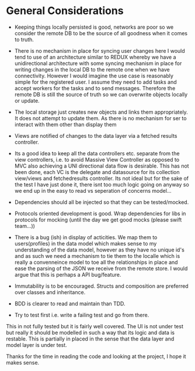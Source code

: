 # General Considerations

* Keeping things locally persisted is good, networks are poor so we consider the remote
DB to be the source of all goodness when it comes to truth.

* There is no mechanism in place for syncing user changes here I would tend to use of
an architecture similar to REDUX whereby we have a unidirectional architecture with some
syncing mechanism in place for writing changes in the local DB to the remote one when we have
connectivity. However I would imagine the use case is reasonably simple for the registered user.
I assume they need to add tasks and accept workers for the tasks and to send messages.
Therefore the remote DB is still the source of truth so we can overwrite objects locally or update.

* The local storage just creates new objects and links them appropriately. It does not attempt
to update them. As there is no mechanism for ser to interact with them other than display them

* Views are notified of changes to the data layer via a fetched results controller.

* Its a good idea to keep all the data controllers etc. separate from the view controllers, i.e. to avoid Massive View Controller
as opposed to MVC also achieving a UNI directional data flow is desirable. This has not been done, each VC is the delegate
and datasource for its collection view/views and fetchedresults controller. Its not ideal but for the sake of the test I have just
done it, there isnt too much logic going on anyway so we end up in the easy to read vs seperation of concerns model...

* Dependencies should all be injected so that they can be tested/mocked.

* Protocols oriented development is good. Wrap dependencies for libs in protocols for mocking
(until the day we get good mocks (please swift team...))

* There is a bug (ish) in display of acticities. We map them to users(profiles) in the data model which makes sense to my
understanding of the data model, however as they have no unique id's and as such we need a mechanism to tie them to the localle which is really
a convenneince model to toe all the relationships in place and ease the parsing of the JSON we receive from the remote store.
I would argue that this is perhaps a API bug/feature.

* Immutability is to be encouraged. Structs and composition are preferred over classes and inheritance.

* BDD is clearer to read and maintain than TDD.

* Try to test first i.e. write a failing test and go from there.


This in not fully tested but it is fairly well covered. The UI is not under test but really it should be modelled in such a way that its logic
and data is restable. This is partially in placed in the sense that the data layer and model layer is under test.

Thanks for the time in reading the code and looking at the project, I hope it makes sense.



